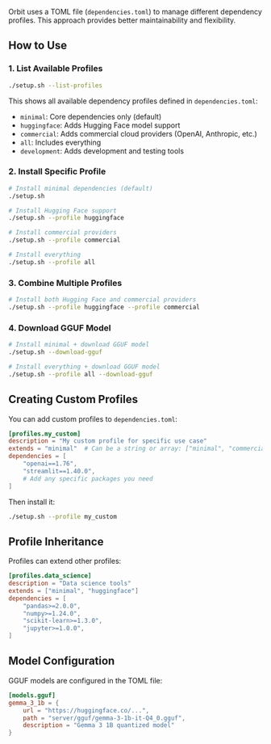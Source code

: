 
Orbit uses a TOML file (`dependencies.toml`) to manage different dependency profiles. This approach provides better maintainability and flexibility.

## How to Use

### 1. List Available Profiles

```bash
./setup.sh --list-profiles
```

This shows all available dependency profiles defined in `dependencies.toml`:
- `minimal`: Core dependencies only (default)
- `huggingface`: Adds Hugging Face model support
- `commercial`: Adds commercial cloud providers (OpenAI, Anthropic, etc.)
- `all`: Includes everything
- `development`: Adds development and testing tools

### 2. Install Specific Profile

```bash
# Install minimal dependencies (default)
./setup.sh

# Install Hugging Face support
./setup.sh --profile huggingface

# Install commercial providers
./setup.sh --profile commercial

# Install everything
./setup.sh --profile all
```

### 3. Combine Multiple Profiles

```bash
# Install both Hugging Face and commercial providers
./setup.sh --profile huggingface --profile commercial
```

### 4. Download GGUF Model

```bash
# Install minimal + download GGUF model
./setup.sh --download-gguf

# Install everything + download GGUF model
./setup.sh --profile all --download-gguf
```

## Creating Custom Profiles

You can add custom profiles to `dependencies.toml`:

```toml
[profiles.my_custom]
description = "My custom profile for specific use case"
extends = "minimal"  # Can be a string or array: ["minimal", "commercial"]
dependencies = [
    "openai==1.76",
    "streamlit==1.40.0",
    # Add any specific packages you need
]
```

Then install it:
```bash
./setup.sh --profile my_custom
```

## Profile Inheritance

Profiles can extend other profiles:

```toml
[profiles.data_science]
description = "Data science tools"
extends = ["minimal", "huggingface"]
dependencies = [
    "pandas>=2.0.0",
    "numpy>=1.24.0",
    "scikit-learn>=1.3.0",
    "jupyter>=1.0.0",
]
```

## Model Configuration

GGUF models are configured in the TOML file:

```toml
[models.gguf]
gemma_3_1b = {
    url = "https://huggingface.co/...",
    path = "server/gguf/gemma-3-1b-it-Q4_0.gguf",
    description = "Gemma 3 1B quantized model"
}
```